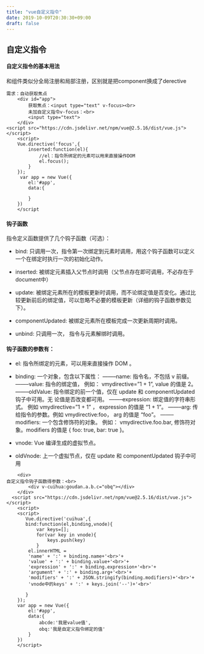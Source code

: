 ```yaml
---
title: "vue自定义指令"
date: 2019-10-09T20:30:30+09:00
draft: false
---
```

## 自定义指令
#### 自定义指令的基本用法
和组件类似分全局注册和局部注册，区别就是把component换成了derective
```
需求：自动获取焦点
    <div id="app">
        获取焦点：<input type="text" v-focus><br>
        未加自定义指令v-focus：<br>
        <input type="text">
    </div>
<script src="https://cdn.jsdelivr.net/npm/vue@2.5.16/dist/vue.js"></script>
    <script>
    Vue.directive('focus',{
        inserted:function(el){
            //el：指令所绑定的元素可以用来直接操作DOM
            el.focus();
        }
    });
     var app = new Vue({
        el:'#app',
        data:{

        }
    })
    </script
```
#### 钩子函数
指令定义函数提供了几个钩子函数（可选）：

* bind: 只调用一次，指令第一次绑定到元素时调用，用这个钩子函数可以定义一个在绑定时执行一次的初始化动作。
  
* inserted: 被绑定元素插入父节点时调用（父节点存在即可调用，不必存在于 document中）

* update: 被绑定元素所在的模板更新时调用，而不论绑定值是否变化。通过比较更新前后的绑定值，可以忽略不必要的模板更新（详细的钩子函数参数见下）。
  
* componentUpdated: 被绑定元素所在模板完成一次更新周期时调用。

* unbind: 只调用一次， 指令与元素解绑时调用。

#### 钩子函数的参数有：
* el: 指令所绑定的元素，可以用来直接操作 DOM 。

* binding: 一个对象，包含以下属性：
——–name: 指令名，不包括 v­ 前缀。
——–value: 指令的绑定值， 例如： v­my­directive=”1 + 1”, value 的值是 2。
——–oldValue: 指令绑定的前一个值，仅在 update 和 componentUpdated 钩子中可用。无
论值是否改变都可用。
——–expression: 绑定值的字符串形式。 例如 v­my­directive=”1 + 1” ， expression 的值是
“1 + 1”。
——–arg: 传给指令的参数。例如 v­my­directive:foo， arg 的值是 “foo”。
——–modifiers: 一个包含修饰符的对象。 例如： v­my­directive.foo.bar, 修饰符对
象。modifiers 的值是 { foo: true, bar: true }。

* vnode: Vue 编译生成的虚拟节点。

* oldVnode: 上一个虚拟节点，仅在 update 和 componentUpdated 钩子中可用
```
    <div>
自定义指令钩子函数得参数：<br>
        <div v-cuihua:goudan.a.b.c="obq"></div>
    </div>
  <script src="https://cdn.jsdelivr.net/npm/vue@2.5.16/dist/vue.js"></script>
    <script>
    <script>
       Vue.directive('cuihua',{
       bind:function(el,binding,vnode){
           var keys=[];
           for(var key in vnode){
               keys.push(key)
           }
        el.innerHTML = 
        'name' + ':' + binding.name+'<br>'+
        'value' + ':' + binding.value+'<br>'+
        'expression' + ':' + binding.expression+'<br>'+
        'argument' + ':' + binding.arg+'<br>'+
        'modifiers' + ':' + JSON.stringify(binding.modifiers)+'<br>'+
        'vnode中的keys' + ':' + keys.join('--')+'<br>'
        
       }
    });
    var app = new Vue({
        el:'#app',
        data:{
            abcde:'我是value值',
            obq:'我是自定义指令绑定的值'
        }
    })
    </script>
